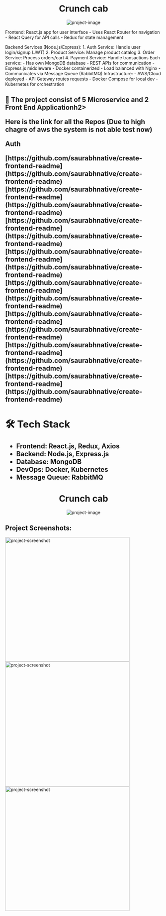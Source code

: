 <h1 align="center" color="red id="title">Crunch cab</h1>

<p align="center"><img src="https://i.postimg.cc/NFRrZr8q/Screenshot-2024-11-21-201716.jpg" alt="project-image"></p>

<p id="description"> Frontend: React.js app for user interface - Uses React Router for navigation - React Query for API calls - Redux for state management 
  
  Backend Services (Node.js/Express): 1. Auth Service: Handle user login/signup (JWT) 2. Product Service: Manage product catalog 3. Order Service: Process orders/cart 4. Payment Service: Handle transactions Each service: - Has own MongoDB database - REST APIs for communication - Express.js middleware - Docker containerized - Load balanced with Nginx - Communicates via Message Queue (RabbitMQ) Infrastructure: - AWS/Cloud deployed - API Gateway routes requests - Docker Compose for local dev - Kubernetes for orchestration</p>

<h2>🚀 The project consist of 5 Microservice and 2 Front End Applicationh2>
<p>Here is the link for all the Repos (Due to high chagre of aws the system is not able test now)</p>

<p>Auth</p>[https://github.com/saurabhnative/create-frontend-readme](https://github.com/saurabhnative/create-frontend-readme)
[https://github.com/saurabhnative/create-frontend-readme](https://github.com/saurabhnative/create-frontend-readme)
[https://github.com/saurabhnative/create-frontend-readme](https://github.com/saurabhnative/create-frontend-readme)
[https://github.com/saurabhnative/create-frontend-readme](https://github.com/saurabhnative/create-frontend-readme)
[https://github.com/saurabhnative/create-frontend-readme](https://github.com/saurabhnative/create-frontend-readme)
[https://github.com/saurabhnative/create-frontend-readme](https://github.com/saurabhnative/create-frontend-readme)
[https://github.com/saurabhnative/create-frontend-readme](https://github.com/saurabhnative/create-frontend-readme)
[https://github.com/saurabhnative/create-frontend-readme](https://github.com/saurabhnative/create-frontend-readme)


<div class="tech-stack">
    <h2>🛠 Tech Stack</h2>
    <ul>
      <li><strong>Frontend:</strong> React.js, Redux, Axios</li>
      <li><strong>Backend:</strong> Node.js, Express.js</li>
      <li><strong>Database:</strong> MongoDB</li>
      <li><strong>DevOps:</strong> Docker, Kubernetes</li>
      <li><strong>Message Queue:</strong> RabbitMQ</li>
    </ul>
  </div>

  <h1 align="center" id="title">Crunch cab</h1>

<p align="center"><img src="https://i.postimg.cc/NFRrZr8q/Screenshot-2024-11-21-201716.jpg" alt="project-image"></p>

<h2>Project Screenshots:</h2>

<img src="https://i.postimg.cc/4yyzM3LX/argo.jpg" alt="project-screenshot" width="fu" height="400/">

<img src="https://i.postimg.cc/R0xLF4FT/Screenshot-2024-11-21-201748.jpg" alt="project-screenshot" width="f" height="400/">

<img src="https://i.postimg.cc/G2HFg2Sd/Pizza.png" alt="project-screenshot" width="f" height="400/">
